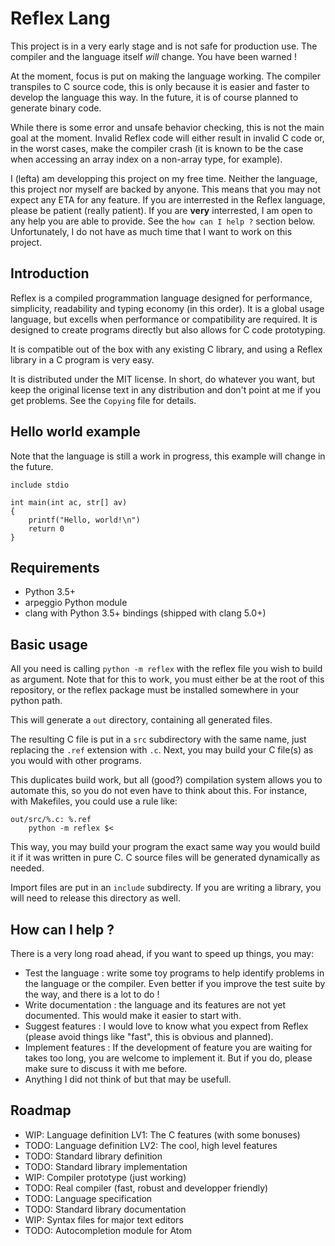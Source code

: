 # Reflex Lang

This project is in a very early stage and is not safe for production use. The compiler and the
language itself *will* change. You have been warned !

At the moment, focus is put on making the language working. The compiler transpiles to C source
code, this is only because it is easier and faster to develop the language this way. In the future,
it is of course planned to generate binary code.

While there is some error and unsafe behavior checking, this is not the main goal at the moment.
Invalid Reflex code will either result in invalid C code or, in the worst cases, make the compiler
crash (it is known to be the case when accessing an array index on a non-array type, for example).

I (lefta) am developping this project on my free time. Neither the language, this project nor myself
are backed by anyone. This means that you may not expect any ETA for any feature. If you are
interrested in the Reflex language, please be patient (really patient). If you are **very**
interrested, I am open to any help you are able to provide. See the `how can I help ?` section
below. Unfortunately, I do not have as much time that I want to work on this project.

## Introduction

Reflex is a compiled programmation language designed for performance, simplicity, readability and
typing economy (in this order). It is a global usage language, but excells when performance or
compatibility are required. It is designed to create programs directly but also allows for C code
prototyping.

It is compatible out of the box with any existing C library, and using a Reflex library in a C
program is very easy.

It is distributed under the MIT license. In short, do whatever you want, but keep the original
license text in any distribution and don't point at me if you get problems. See the `Copying` file
for details.

## Hello world example

Note that the language is still a work in progress, this example will change in the future.

    include stdio

    int main(int ac, str[] av)
    {
        printf("Hello, world!\n")
        return 0
    }

## Requirements

* Python 3.5+
* arpeggio Python module
* clang with Python 3.5+ bindings (shipped with clang 5.0+)

## Basic usage

All you need is calling `python -m reflex` with the reflex file you wish to build as argument.
Note that for this to work, you must either be at the root of this repository, or the reflex
package must be installed somewhere in your python path.

This will generate a `out` directory, containing all generated files.

The resulting C file is put in a `src` subdirectory with the same name, just replacing the `.ref`
extension with `.c`. Next, you may build your C file(s) as you would with other programs.

This duplicates build work, but all (good?) compilation system allows you to automate this, so you
do not even have to think about this. For instance, with Makefiles, you could use a rule like:

    out/src/%.c: %.ref
        python -m reflex $<

This way, you may build your program the exact same way you would build it if it was written in pure
C. C source files will be generated dynamically as needed.

Import files are put in an `include` subdirecty. If you are writing a library, you will need to
release this directory as well.

## How can I help ?

There is a very long road ahead, if you want to speed up things, you may:

* Test the language : write some toy programs to help identify problems in the language or the
compiler. Even better if you improve the test suite by the way, and there is a lot to do !
* Write documentation : the language and its features are not yet documented. This would make it
easier to start with.
* Suggest features : I would love to know what you expect from Reflex (please avoid things like
"fast", this is obvious and planned).
* Implement features : If the development of feature you are waiting for takes too long, you are
welcome to implement it. But if you do, please make sure to discuss it with me before.
* Anything I did not think of but that may be usefull.

## Roadmap

* WIP: Language definition LV1: The C features (with some bonuses)
* TODO: Language definition LV2: The cool, high level features
* TODO: Standard library definition
* TODO: Standard library implementation
* WIP: Compiler prototype (just working)
* TODO: Real compiler (fast, robust and developper friendly)
* TODO: Language specification
* TODO: Standard library documentation
* WIP: Syntax files for major text editors
* TODO: Autocompletion module for Atom
